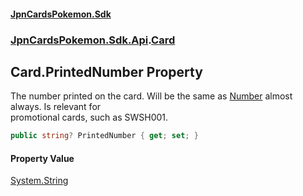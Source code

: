#### [JpnCardsPokemon.Sdk](index.md 'index')
### [JpnCardsPokemon.Sdk.Api](JpnCardsPokemon.Sdk.Api.md 'JpnCardsPokemon.Sdk.Api').[Card](JpnCardsPokemon.Sdk.Api.Card.md 'JpnCardsPokemon.Sdk.Api.Card')

## Card.PrintedNumber Property

The number printed on the card. Will be the same as [Number](JpnCardsPokemon.Sdk.Api.Card.Number.md 'JpnCardsPokemon.Sdk.Api.Card.Number') almost always. Is relevant for  
promotional cards, such as SWSH001.

```csharp
public string? PrintedNumber { get; set; }
```

#### Property Value
[System.String](https://docs.microsoft.com/en-us/dotnet/api/System.String 'System.String')